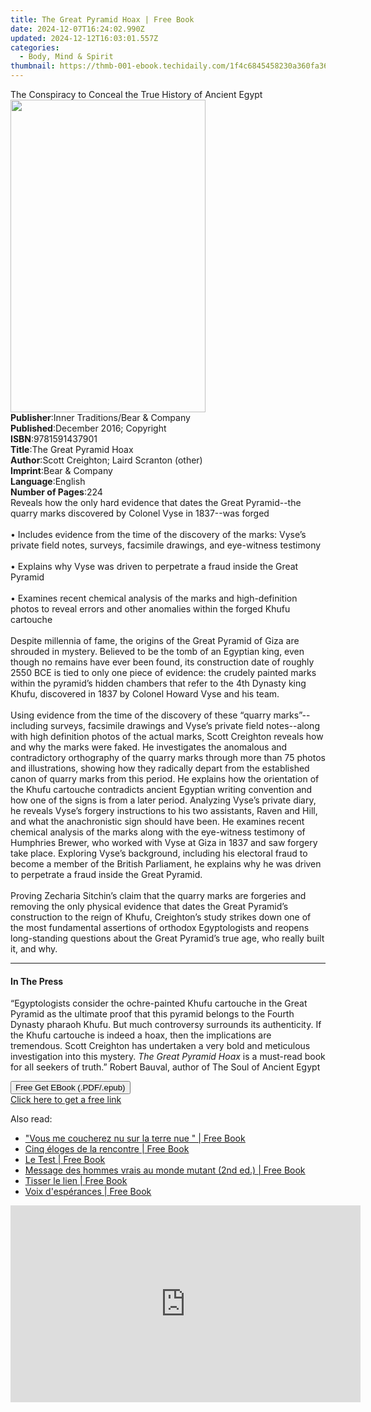 ```yaml
---
title: The Great Pyramid Hoax | Free Book
date: 2024-12-07T16:24:02.990Z
updated: 2024-12-12T16:03:01.557Z
categories:
  - Body, Mind & Spirit
thumbnail: https://thmb-001-ebook.techidaily.com/1f4c6845458230a360fa361de7f8955edaf39acd5a22209c6d0f87bdc8abcab1.jpg
---
```

<main id="book-container">
  <div class="flex flex-col">
    <div class="book-brief flex-1 py-6 px-4 sm:p-6 md:py-10 md:px-8">
      <!-- brief-->
      <div class="book-brief-main">
        The Conspiracy to Conceal the True History of Ancient Egypt
      </div>
    </div>
    <div
      class="book-meta-info flex-1 grid gap-4 col-start-1 col-end-3 row-start-1 sm:mb-6 sm:grid-cols-4 lg:gap-6 lg:col-start-2 lg:row-end-6 lg:row-span-6 lg:mb-0"
    >
      <div
        class="book-meta-info-left place-content-center mt-4 p-4 text-sm leading-6 col-start-2 col-span-2 dark:text-slate-400"
      >
        <img
          class="w-full h-500 object-cover rounded-lg sm:h-255 sm:col-span-2 lg:col-span-full"
          src="https://img-001-ebook.techidaily.com/cb111ffac52ebd53f17bd0c1e5f47a2f5e860ee0f0634c96948d81ffbd5fdcfd.jpg"
          alt=""
          width="312"
          height="500"
        />
      </div>
      <div
        class="book-meta-info-right mt-2 col-start-1 row-start-2 col-span-3 self-center"
      >
        <!-- meta data  -->
        <div class="flex flex-col px-4 md:px-8">
          <div class="flex-1">
            <strong>Publisher</strong>:<span class="px-2"
              >Inner Traditions/Bear &amp; Company</span
            >
          </div>
          <div class="flex-1">
            <strong>Published</strong>:<span class="px-2"
              >December 2016; Copyright</span
            >
          </div>
          <div class="flex-1">
            <strong>ISBN</strong>:<span class="px-2">9781591437901</span>
          </div>
          <div class="flex-1">
            <strong>Title</strong>:<span class="px-2"
              >The Great Pyramid Hoax</span
            >
          </div>
          <div class="flex-1">
            <strong>Author</strong>:<span class="px-2"
              >Scott Creighton; Laird Scranton (other)</span
            >
          </div>
          <div class="flex-1">
            <strong>Imprint</strong>:<span class="px-2"
              >Bear &amp; Company</span
            >
          </div>
          <div class="flex-1">
            <strong>Language</strong>:<span class="px-2">English</span>
          </div>
          <div class="flex-1">
            <strong>Number of Pages</strong>:<span class="px-2">224</span>
          </div>
        </div>
      </div>
    </div>
    <div class="book-description flex-1 py-6 px-4 sm:p-6 md:py-10 md:px-8">
      <div class="book-description-main">
        <div accordion-content="" id="description">
          Reveals how the only hard evidence that dates the Great Pyramid--the
          quarry marks discovered by Colonel Vyse in 1837--was forged <br />
          <br />• Includes evidence from the time of the discovery of the marks:
          Vyse’s private field notes, surveys, facsimile drawings, and
          eye-witness testimony <br />
          <br />• Explains why Vyse was driven to perpetrate a fraud inside the
          Great Pyramid <br />
          <br />• Examines recent chemical analysis of the marks and
          high-definition photos to reveal errors and other anomalies within the
          forged Khufu cartouche <br />
          <br />Despite millennia of fame, the origins of the Great Pyramid of
          Giza are shrouded in mystery. Believed to be the tomb of an Egyptian
          king, even though no remains have ever been found, its construction
          date of roughly 2550 BCE is tied to only one piece of evidence: the
          crudely painted marks within the pyramid’s hidden chambers that refer
          to the 4th Dynasty king Khufu, discovered in 1837 by Colonel Howard
          Vyse and his team. <br />
          <br />Using evidence from the time of the discovery of these “quarry
          marks”--including surveys, facsimile drawings and Vyse’s private field
          notes--along with high definition photos of the actual marks, Scott
          Creighton reveals how and why the marks were faked. He investigates
          the anomalous and contradictory orthography of the quarry marks
          through more than 75 photos and illustrations, showing how they
          radically depart from the established canon of quarry marks from this
          period. He explains how the orientation of the Khufu cartouche
          contradicts ancient Egyptian writing convention and how one of the
          signs is from a later period. Analyzing Vyse’s private diary, he
          reveals Vyse’s forgery instructions to his two assistants, Raven and
          Hill, and what the anachronistic sign should have been. He examines
          recent chemical analysis of the marks along with the eye-witness
          testimony of Humphries Brewer, who worked with Vyse at Giza in 1837
          and saw forgery take place. Exploring Vyse’s background, including his
          electoral fraud to become a member of the British Parliament, he
          explains why he was driven to perpetrate a fraud inside the Great
          Pyramid. <br />
          <br />Proving Zecharia Sitchin’s claim that the quarry marks are
          forgeries and removing the only physical evidence that dates the Great
          Pyramid’s construction to the reign of Khufu, Creighton’s study
          strikes down one of the most fundamental assertions of orthodox
          Egyptologists and reopens long-standing questions about the Great
          Pyramid’s true age, who really built it, and why.
        </div>
        <div class="accordion-fader"></div>
      </div>
    </div>
    <div class="book-excerpts flex-1 py-6 px-4 sm:p-6 md:py-10 md:px-8">
      <!-- excerpts-->
      <div class="book-excerpts-main">
        <hr />
        <h4 class="placeholder placeholder-heading">
          <span>In The Press</span>
        </h4>
        <p>
          “Egyptologists consider the ochre-painted Khufu cartouche in the Great
          Pyramid as the ultimate proof that this pyramid belongs to the Fourth
          Dynasty pharaoh Khufu. But much controversy surrounds its
          authenticity. If the Khufu cartouche is indeed a hoax, then the
          implications are tremendous. Scott Creighton has undertaken a very
          bold and meticulous investigation into this mystery.
          <i>The Great Pyramid Hoax</i> is a must-read book for all seekers of
          truth.” Robert Bauval, author of The Soul of Ancient Egypt
        </p>
      </div>
    </div>
    <div
      class="book-about-author flex-1 py-6 px-4 sm:p-6 md:py-10 md:px-8"
    ></div>
    <div class="book-free-get flex-1 py-6 px-4 sm:p-6 md:py-10 md:px-8">
      <button
        id="btn-free-get"
        class="bg-blue-500 hover:bg-blue-700 text-white font-bold py-2 px-4 rounded"
      >
        Free Get EBook (.PDF/.epub)
      </button>
      <div id="countdown-display" class="px-2 text-lg mt-2"></div>
      <a
        id="free-link"
        class="hidden bg-blue-500 hover:bg-blue-700 text-white font-bold py-2 px-4 rounded"
        href="https://www.ebooks.com/en-us/book/95782354/the-great-pyramid-hoax/scott-creighton/"
        target="_blank"
        >Click here to get a free link</a
      >
    </div>
    <script>
      let countdownTime = 0;
      let countdownInterval = null;
      document
        .getElementById('btn-free-get')
        .addEventListener('click', startCountdown);
      function startCountdown() {
        countdownTime = new Date().getTime() + 60000 * 3;
        countdownInterval = setInterval(updateCountdown, 1000);
        document.getElementById('btn-free-get').disabled = true;
        document
          .getElementById('btn-free-get')
          .classList.add('bg-gray-500', 'cursor-not-allowed');
      }
      function updateCountdown() {
        let currentTime = new Date().getTime();
        let timeLeft = countdownTime - currentTime;
        let secondsLeft = Math.floor(timeLeft / 1000);
        document.getElementById('countdown-display').innerHTML =
          `Remaining time: ${secondsLeft} seconds.`;
        if (secondsLeft <= 0) {
          clearInterval(countdownInterval);
          document.getElementById('btn-free-get').classList.add('hidden');
          document.getElementById('free-link').classList.remove('hidden');
          document.getElementById('countdown-display').innerHTML = '';
        }
      }
    </script>
  </div>
</main>

<ins class="adsbygoogle"
      style="display:block"
      data-ad-client="ca-pub-7571918770474297"
      data-ad-slot="8358498916"
      data-ad-format="auto"
      data-full-width-responsive="true"></ins>
    

<span class="atpl-alsoreadstyle">Also read:</span>
<div><ul>
<li><a href="https://novels-ebooks.techidaily.com/210348300-9782226382368-vous-me-coucherez-nu-sur-la-terre-nue/"><u> "Vous me coucherez nu sur la terre nue " | Free Book</u></a></li>
<li><a href="https://novels-ebooks.techidaily.com/210348599-9782226375018-cinq-eloges-de-la-rencontre/"><u>Cinq éloges de la rencontre | Free Book</u></a></li>
<li><a href="https://novels-ebooks.techidaily.com/210348175-9782226386427-le-test/"><u>Le Test | Free Book</u></a></li>
<li><a href="https://novels-ebooks.techidaily.com/210348215-9782226386526-message-des-hommes-vrais-au-monde-mutant-2nd-ed/"><u>Message des hommes vrais au monde mutant (2nd ed.) | Free Book</u></a></li>
<li><a href="https://novels-ebooks.techidaily.com/210348072-9782226390578-tisser-le-lien/"><u>Tisser le lien | Free Book</u></a></li>
<li><a href="https://novels-ebooks.techidaily.com/210348106-9782226390110-voix-desperances/"><u>Voix d'espérances | Free Book</u></a></li>
</ul></div>

<!-- affiliate ads begin -->
<iframe width="560" height="315" src="https://www.youtube.com/embed/oeSN3u4fO9M?si=Ua3Hzcil6u6akDgY" title="YouTube video player" frameborder="0" allow="accelerometer; autoplay; clipboard-write; encrypted-media; gyroscope; picture-in-picture; web-share" referrerpolicy="strict-origin-when-cross-origin" allowfullscreen></iframe>
<!-- affiliate ads end -->

